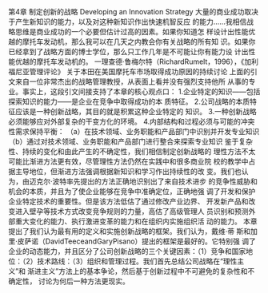 



第4章
制定创新的战略
Developing an Innovation Strategy
大量的商业成功取决于产生新知识的能力，以及对这种新知识作出快速机智反应
的能力......我相信战略思维是商业成功的一个必要但估计过高的因素。如果你知道怎
样设计出性能优越的摩托车发动机，那么我可以在几天之内教会你有关战略的所有知
识。如果你已经拿到了战略方面的博士学位，那么只工作几年是不可能让你有能力设
计出性能优越的摩托车发动机的。
一理查德·鲁梅尔特（RichardRumelt，1996），《加利福尼亚管理评论》
关于本田在美国摩托车市场取得成功原因的持续讨论
上面的引文来自一位非常杰出的战略管理教授，从表面上看并没有强烈支持他所
从事的专业。事实上，这段引文间接支持了本章的核心观点口：
1.企业特定的知识——包括探索知识的能力——是企业在竞争中取得成功的本
质特征。
2.公司战略的本质特征应该是一种创新战略，其目的就是积累这种企业特定的
知识。
3.一种创新战略必须能够应对外部复杂的干变方化的环境。
4.内部结构和过程必须与可能的冲突性需求保持平衡：
（a）在技术领域、业务职能和产品部门中识别并开发专业知识
（b）通过对技术领域、业务职能和产品部门进行整合来探索专业知识
鉴于复杂性、持续的变化和由此产生的不确定性，我们相信制定创新战略的
理性方法不太可能比渐进方法更有效，尽管理性方法仍然在实践中和很多商业院
校的教学中占据主导地位，但渐进方法强调根据新知识和学习作出持续性的改
变。我们也认为，由迈克尔·波特率先提出的方法正确地识别出了来自技术进步
的竞争性威胁和机会的本质，并且为了使企业能够在竞争中准确定位，正确地强
调了开发和保护企业特定技术的重要性。但是该方法低估了通过修改产业边界、
开发新产品和改变进入壁孕等技术方式改变竞争规则的力量，高估了高级管理人
员识别和预测外部重大变化的能力、执行激进变革的能力和在组织内实施组织活
动的能力。
本章提出了我们认为最有用的定义和实施创新战略的框架。我们认为，戴维·蒂
斯和加里·皮萨诺（DavidTeeceandGaryPisano）提出的框架是最好的。它特别强
调了企业的动态能力，并且区分了公司创新战略的三个关键因素：（1）竞争和国家地
位：（2）技术路线：（3）组织和管理过程。我们首先总结公司战略在“理性主义”和
渐进主义”方法上的基本争论，然后基于创新过程中不可避免的复杂性和不确定性，
讨论为何后一种方法更现实。
